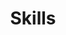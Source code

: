---
widget: features
headless: true 

# Put Your Section Options Here (title, background, etc.) ...
title: Skills
subtitle:
weight: 70 # The position of section on page

# Showcase personal skills or business features.
# Add/remove as many `feature` blocks below as you like.
# For available icons, see: https://wowchemy.com/docs/page-builder/#icons
feature:
  - icon: custom/pytorch
    icon_pack: custom
    name: PyTorch
    description: 90%
  - icon: custom/python
    icon_pack: custom
    name: Python
    description: 90%
  - icon: custom/pandas
    icon_pack: custom
    name: Pandas
    description: 90%
  - icon: custom/matplotlib
    icon_pack: custom
    name: Matplotlib
    description: 90%
  - icon: custom/huggingface
    icon_pack: custom
    name: Huggingface
    description: 95%
  - icon: custom/langchain
    icon_pack: custom
    name: LangChain
    description: 85%
  - icon: custom/langgraph
    icon_pack: custom
    name: LangGraph
    description: 80%
  - icon: custom/autogpt
    icon_pack: custom
    name: AutoGPT
    description: 75%
  - icon: custom/mlflow
    icon_pack: custom
    name: MLflow
    description: 90%
  - icon: custom/wandb
    icon_pack: custom
    name: Weights & Biases
    description: 95%
  - icon: custom/triton
    icon_pack: custom
    name: NVIDIA Triton
    description: 95%
  - icon: custom/qdrant
    icon_pack: custom
    name: Qdrant
    description: 90%
  - icon: custom/fastapi
    icon_pack: custom
    name: FastAPI
    description: 80%
  - icon: custom/django
    icon_pack: custom
    name: Django
    description: 80%
  - icon: custom/streamlit
    icon_pack: custom
    name: Streamlit
    description: 80%
  - icon: custom/git
    icon_pack: custom
    name: Git
    description: 90%
  - icon: custom/docker
    icon_pack: custom
    name: Docker
    description: 90%
  - icon: custom/kubernetes
    icon_pack: custom
    name: Kubernetes
    description: 70%
  - icon: custom/sparks
    icon_pack: custom
    name: Apache Spark
    description: 70%
  - icon: custom/databricks
    icon_pack: custom
    name: Databricks
    description: 70%
  - icon: custom/bash
    icon_pack: custom
    name: Bash
    description: 90%
  - icon: custom/postgresql
    icon_pack: custom
    name: PostgreSQL
    description: 85%
  - icon: custom/mongodb
    icon_pack: custom
    name: MongoDB
    description: 80%
  - icon: custom/nodejs
    icon_pack: custom
    name: Node.js
    description: 70%
  

design:
  spacing:
    # Customize the section spacing. Order is top, right, bottom, left.
    padding: ['50px', '0', '50px', '0']
advanced:
  css_class: "skills-section"
---